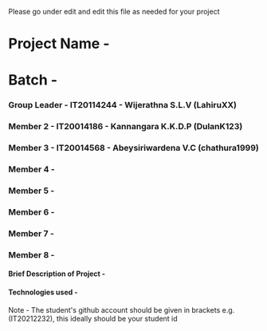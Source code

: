 Please go under edit and edit this file as needed for your project

# Project Name - 
# Batch - 
### Group Leader - IT20114244 - Wijerathna S.L.V (LahiruXX)
### Member 2 - IT20014186 - Kannangara K.K.D.P (DulanK123)
### Member 3 - IT20014568 - Abeysiriwardena V.C (chathura1999)
### Member 4 - 
### Member 5 - 
### Member 6 - 
### Member 7 - 
### Member 8 - 

#### Brief Description of Project - 
#### Technologies used - 

Note - The student's github account should be given in brackets e.g. (IT20212232), this ideally should be your student id 

